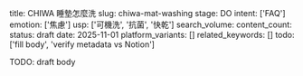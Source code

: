 title: CHIWA 睡墊怎麼洗
slug: chiwa-mat-washing
stage: DO
intent: ['FAQ']
emotion: ['焦慮']
usp: ['可機洗', '抗菌', '快乾']
search_volume: 
content_count: 
status: draft
date: 2025-11-01
platform_variants: []
related_keywords: []
todo: ['fill body', 'verify metadata vs Notion']

TODO: draft body
